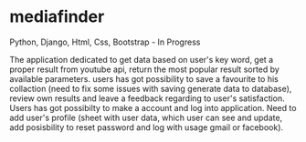 # mediafinder
Python, Django, Html, Css, Bootstrap - In Progress

The application dedicated to get data based on user's key word, get a proper result from youtube api, return the most popular result  sorted by available parameters. 
users has got  possibility to save a favourite to his collaction (need to fix some issues with saving generate data to database), 
review own results and leave a feedback regarding to user's satisfaction. Users has got possibilty to  make a account and log into application. 
Need to add user's profile (sheet with user data, which user can see and update, add posisbility to reset password and log  with usage gmail  or facebook).
